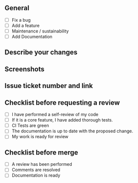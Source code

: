 ## General
 - [ ] Fix a bug
 - [ ] Add a feature
 - [ ] Maintenance / sustainability
 - [ ] Add Documentation

## Describe your changes

## Screenshots

## Issue ticket number and link

## Checklist before requesting a review
- [ ] I have performed a self-review of my code
- [ ] If it is a core feature, I have added thorough tests.
- [ ] CI Tests are green
- [ ] The documentation is up to date with the proposed change.
- [ ] My work is ready for review

## Checklist before merge
- [ ] A review has been performed
- [ ] Comments are resolved
- [ ] Documentation is ready
